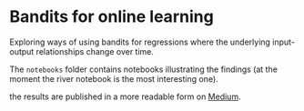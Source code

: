 # Bandits for online learning

Exploring ways of using bandits for regressions where the underlying input-output relationships change over time.

The `notebooks` folder contains notebooks illustrating the findings (at the moment the river notebook is the most interesting one).

the results are published in a more readable form on [Medium](https://althir.medium.com/first-dive-into-online-learning-f004ebbfb4d).
